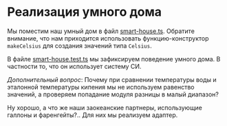 # Реализация умного дома

Мы поместим наш умный дом в файл [smart-house.ts](https://codesandbox.io/s/step-3-demo-03-14-w3vdy?file=/src/smart-house.ts). Обратите внимание, что нам приходится использовать функцию-конструктор `makeCelsius` для создания значений типа `Celsius`.

В файле [smart-house.test.ts](https://codesandbox.io/s/step-3-demo-03-14-w3vdy?file=/src/smart-house.test.ts) мы зафиксируем поведение умного дома. В частности то, что он использует систему СИ.

_Дополнительный вопрос_: Почему при сравнении температуры воды и эталонной температуры кипения мы не используем равенство значений, а проверяем попадание модуля разницы в малый диапазон?

Ну хорошо, а что же наши заокеанские партнеры, использующие галлоны и фаренгейты?.. Для них мы реализуем адаптер.
